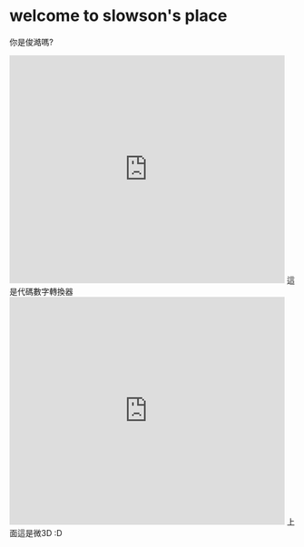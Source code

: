 # welcome to slowson's place
你是俊澔嗎?
<iframe src="https://scratch.mit.edu/projects/556712166/embed" allowtransparency="true" width="485" height="402" frameborder="0" scrolling="no" allowfullscreen></iframe>
這是代碼數字轉換器
<iframe src="https://scratch.mit.edu/projects/553765995/embed" allowtransparency="true" width="485" height="402" frameborder="0" scrolling="no" allowfullscreen></iframe>
上面這是微3D   :D
